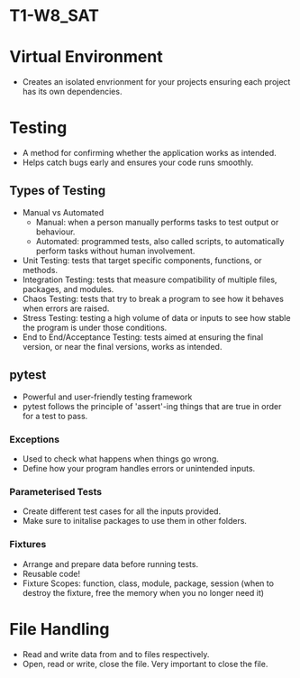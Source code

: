 # T1-W8_SAT

# Virtual Environment
- Creates an isolated envrionment for your projects ensuring each project has its own dependencies. 

# Testing
- A method for confirming whether the application works as intended. 
- Helps catch bugs early and ensures your code runs smoothly. 

## Types of Testing
- Manual vs Automated
	- Manual: when a person manually performs tasks to test output or behaviour. 
	- Automated: programmed tests, also called scripts, to automatically perform tasks without human involvement. 
- Unit Testing: tests that target specific components, functions, or methods. 
- Integration Testing: tests that measure compatibility of multiple files, packages, and modules. 
- Chaos Testing: tests that try to break a program to see how it behaves when errors are raised. 
- Stress Testing: testing a high volume of data or inputs to see how stable the program is under those conditions. 
- End to End/Acceptance Testing: tests aimed at ensuring the final version, or near the final versions, works as intended. 

## pytest
- Powerful and user-friendly testing framework
- pytest follows the principle of 'assert'-ing things that are true in order for a test to pass. 

### Exceptions
- Used to check what happens when things go wrong. 
- Define how your program handles errors or unintended inputs. 

### Parameterised Tests
- Create different test cases for all the inputs provided. 
- Make sure to initalise packages to use them in other folders. 

### Fixtures
- Arrange and prepare data before running tests.
- Reusable code! 
- Fixture Scopes: function, class, module, package, session (when to destroy the fixture, free the memory when you no longer need it)

# File Handling 
- Read and write data from and to files respectively. 
- Open, read or write, close the file. Very important to close the file. 